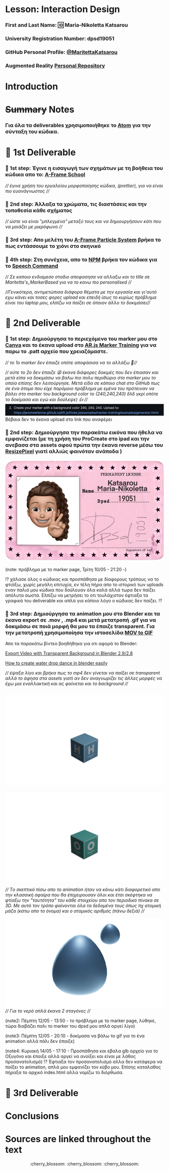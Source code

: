 # Lesson: Interaction Design

### First and Last Name: :id: Maria-Nikoletta Katsarou
### University Registration Number: dpsd19051
### GitHub Personal Profile: [@MaritettaKatsarou](https://github.com/MaritettaKatsarou)
### Augmented Reality [Personal Repository](https://maritettakatsarou.github.io/Augmented-Reality/)

# Introduction

# ~~Summary~~ Notes
### Για όλα τα deliverables χρησιμοποιήθηκε το [Atom](https://atom.io) για την σύνταξη του κώδικα.

# :cherry_blossom: 1st Deliverable
### :pushpin: 1st step: Έγινε η εισαγωγή των σχημάτων με τη βοήθεια του κώδικα απο το: [A-Frame School](https://glitch.com/~aframe-school-position) 
 *// έγινε χρήση του εργαλείου μορφοποίησης κώδικα, (prettier), για να είναι πιο ευανάγνωστος //*
### :pushpin: 2nd step: Άλλαξα τα χρώματα, τις διαστάσεις και την τοποθεσία κάθε σχήματος 
 *// ώστε να είναι "μπλεγμένα" μεταξύ τους και να δημιουργήσουν κάτι που να μοιάζει με μικρόφωνο //*
### :pushpin: 3rd step: Απο μελέτη του [A-Frame Particle System](https://www.npmjs.com/package/aframe-particle-system-component) βρήκα το πως εντάσσουμε το χιόνι στο σκηνικό
### :pushpin: 4th step: Στη συνέχεια, απο το [NPM](https://www.npmjs.com/) βρήκα τον κώδικα για το [Speech Command](https://www.npmjs.com/package/aframe-speech-command-component)
 *// Σε καποιο ενδιαμεσο σταδιο αποφασησα να αλλαξω και το title σε Maritetta's_MarkerBased για να το κανω πιο personalised //*
 
 *//Γενικότερα, αντιμετώπισα διάφορα θέματα με την εργασία και γι'αυτό εχω κάνει και τοσες φορες upload και επειδή ίσως το κυρίως πρόβλημα είναι του laptop μου, ελπίζω να παίζει σε όποιον άλλο το δοκιμάσει//* 
 
# :cherry_blossom: 2nd Deliverable
### :pushpin: 1st step: Δημιούργησα το περιεχόμενο του marker μου στο [Canva](https://www.canva.com) και το έκανα upload στο [AR.js Marker Training](https://ar-js-org.github.io/AR.js/three.js/examples/marker-training/examples/generator.html) για να παρω το .patt αρχείο που χρειαζόμαστε.
 *// το 1ο marker δεν έπαιζε οπότε αποφάσισα να το αλλάξω :thinking://*
 
 *// ούτε το 2ο δεν έπαιζε :weary: έκανα διάφορες δοκιμές που δεν έπιασαν και μετά είπα να δοκιμάσω να βαλω πιο πολυ περιθώριο στο marker μου το οποίο επίσης δεν λειτούργησε. Μετά είδα σε κάποιο chat στο GitHub πως σε ένα άτομο που είχε παρόμοιο πρόβλημα με εμένα του πρότειναν να βάλει στο marker του background color το (240,240,240) δλδ γκρί οπότε το δοκίμασα και εγώ και δούλεψε) :+1: //*
 ![card](scrnshot.png)
 Βέβαια δεν το έκανα upload στο link που αναφέρει
 
 ### :pushpin: 2nd step: Δημιούργησα την παρακάτω εικόνα που ήθελα να εμφανίζεται (με τη χρήση του ProCreate στο ipad και την ανεβασα στα assets αφού πρώτα την έκανα reverse μέσω του [ResizePixel](https://www.resizepixel.com/mirror-image) γιατί αλλιώς φαινόταν ανάποδα )
 ![card](Dpsd19051Card.png)
 
 
 
 (note: πρόβλημα με το marker page, Τρίτη 10/05 - 21:20 -)
 
 :interrobang: χάλασε όλος ο κώδικας και προσπάθησα με δίαφορους τρόπους να το φτιάξω, χωρίς μεγάλη επιτυχία, εν τέλη πήρα απο το ιστορικό των uploads εναν παλιό μου κώδικα που δούλευαν όλα καλά αλλά τωρα δεν παίζει απόλυτα σωστά. Ελπίζω να μετρήσει το οτι τουλάχιστον έφτιαξα τα γραφικά του deliverable και απλά για κάποιο λόγο ο κώδικας δεν παίζει. :interrobang:
 
 ### :pushpin: 3rd step: Δημιούργησα τα animation μου στο Blender και τα έκανα export σε .mov , .mp4 και μετά μετατροπή .gif για να δοκιμάσω σε ποιά μορφή θα μου τα έπαιζε transparent. Για την μετατροπή χρησιμοποίησα την ιστοσελίδα [MOV to GIF](https://www.onlineconverter.com/mov-to-gif)
 Απο τα παρακάτω βίντεο βοηθήθηκα για οτι αφορά το Blender:
 
 [Export Video with Transparent Background in Blender 2.9/2.8](https://www.youtube.com/watch?v=4emIy6vevcI)
 
 [How to create water drop dance in blender easily](https://www.youtube.com/watch?v=8wB265I_MH0)
 
 *// έψαξα λίγο και βρήκα πως το mp4 δεν γίνεται να παίξει σε transparent αλλά το άφησα στα assets γιατί αν δεν αναγνωρίζει τις άλλες μορφές να έχω μια εναλλακτική και ας φαίνεται και το background //*
 
 ![H](AnimatedCube_H.gif)
 -----------------------------------------------------------------------------------------------------------------------------------------------------
 ![O](AnimatedCube-O0001-0030.gif)
 
 *// Tο σκεπτικό πίσω απο το animation ήταν να κάνω κάτι διαφορετικό απο την κλασσική σφαίρα που θα έπιχειρουσαν όλοι και έτσι σκέφτηκα να φτίαξω την "ταυτότητα" του κάθε στοιχείου απο τον περιοδικό πίνακα σε 3D. Με αυτό τον τρόπο φαίνονται όλα τα δεδομένα τους όπως πχ ατομική μάζα (κάτω απο το όνομα) και ο ατομικός αριθμός (πάνω δεξιά) //*
 
 ![water](water.gif)
 *// Για το νερό απλά έκανα 2 σταγόνες //*
 
(note2: Πέμπτη 12/05 - 13:50 - το πρόβλημα με το marker page, λύθηκε, τώρα διαβάζει παλι το marker του dpsd μου απλά αργεί λίγο)

(note3: Πέμπτη 12/05 - 20:10 - δοκίμασα να βάλω το gif για το ένα animation αλλά πάλι δεν έπαιξε)

(note4: Κυριακή 14/05 - 17:10 - Προσπάθησα και εβαλα glb αρχείο για το Οξυγόνο και έπαιξε αλλά αργεί να ανοίξει και είναι με λάθος προσανατολισμό)
      :interrobang: Έφτιαξα τον προσανατολισμό αλλα δεν κατάφερα να παίξει το animation, απλά μου εμφανίζει τον κύβο μου. Επίσης καταλαθος πήραξα το          αρχικό index.html αλλα νομίζω το διόρθωσα.


# :cherry_blossom: 3rd Deliverable 


# Conclusions


# Sources are linked throughout the text
 <div align="center">:cherry_blossom: :cherry_blossom: :cherry_blossom:
